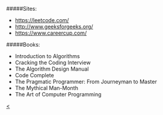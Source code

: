 #####Sites:

* https://leetcode.com/
* http://www.geeksforgeeks.org/
* https://www.careercup.com/

#####Books:
* Introduction to Algorithms
* Cracking the Coding Interview
* The Algorithm Design Manual
* Code Complete
* The Pragmatic Programmer: From Journeyman to Master
* The Mythical Man-Month
* The Art of Computer Programming


[<](./index.html)
